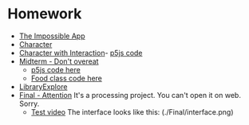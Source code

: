 # Homework

* [The Impossible App](/Homework/Impossible-App/MemoryBall.md)
* [Character](https://sherrydqy.github.io/CIM640/Homework/Character/index.html)
* [Character with Interaction](https://sherrydqy.github.io/CIM640/Homework/Character-with-Interaction/index.html)- [p5js code](https://sherrydqy.github.io/CIM640/Homework/Character-with-Interaction/sketch.js)
* [Midterm - Don't overeat](https://sherrydqy.github.io/CIM640/Homework/Midterm/index.html)
  * [p5js code here](https://sherrydqy.github.io/CIM640/Homework/Midterm/sketch.js)
  * [Food class code here](https://sherrydqy.github.io/CIM640/Homework/Midterm/Food.js)
* [LibraryExplore](https://sherrydqy.github.io/CIM640/Homework/LibraryExplore/index.html)
* [Final - Attention](https://sherrydqy.github.io/CIM640/Homework/Final/Attention)
 It's a processing project. You can't open it on web. Sorry.
  * [Test video](https://sherrydqy.github.io/CIM640/Homework/Final/test.mp4)
  The interface looks like this:
  (./Final/interface.png)
